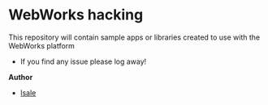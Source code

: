# WebWorks hacking

This repository will contain sample apps or libraries created to use with the WebWorks platform

* If you find any issue please log away!

**Author**

- [lsale](http://twitter.com/blackberryluca)
